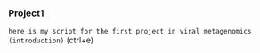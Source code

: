 ### Project1
`here is my script for the first project in viral metagenomics (introduction)` (ctrl+e)
